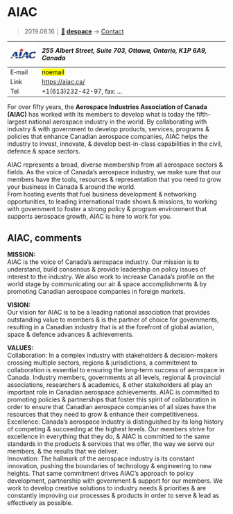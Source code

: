 # AIAC
> 2019.08.16 ┊ **[🚀](../index/index.md) [despace](index.md)** → [Contact](contact.md)

|[![](f/contact/a/aiac_logo1_thumb.jpg)](f/contact/a/aiac_logo1.png)|*255 Albert Street, Suite 703, Ottawa, Ontario, K1P 6A9, Canada*|
|:--|:--|
|E‑mail| <mark>noemail</mark> |
|Link| <https://aiac.ca/> |
|Tel| +1(613)232-42-97, fax: … |

For over fifty years, the **Aerospace Industries Association of Canada (AIAC)** has worked with its members to develop what is today the fifth-largest national aerospace industry in the world. By collaborating with industry & with government to develop products, services, programs & policies that enhance Canadian aerospace companies, AIAC helps the industry to invest, innovate, & develop best-in-class capabilities in the civil, defence & space sectors.

AIAC represents a broad, diverse membership from all aerospace sectors & fields. As the voice of Canada’s aerospace industry, we make sure that our members have the tools, resources & representation that you need to grow your business in Canada & around the world.  
From hosting events that fuel business development & networking opportunities, to leading international trade shows & missions, to working with government to foster a strong policy & program environment that supports aerospace growth, AIAC is here to work for you.


<p style="page-break-after:always"> </p>

## AIAC, comments

**MISSION:**  
AIAC is the voice of Canada’s aerospace industry. Our mission is to understand, build consensus & provide leadership on policy issues of interest to the industry. We also work to increase Canada’s profile on the world stage by communicating our air & space accomplishments & by promoting Canadian aerospace companies in foreign markets.

**VISION:**  
Our vision for AIAC is to be a leading national association that provides outstanding value to members & is the partner of choice for governments, resulting in a Canadian industry that is at the forefront of global aviation, space & defence advances & achievements.

**VALUES:**  
Collaboration: In a complex industry with stakeholders & decision-makers crossing multiple sectors, regions & jurisdictions, a commitment to collaboration is essential to ensuring the long-term success of aerospace in Canada. Industry members, governments at all levels, regional & provincial associations, researchers & academics, & other stakeholders all play an important role in Canadian aerospace achievements. AIAC is committed to promoting policies & partnerships that foster this spirit of collaboration in order to ensure that Canadian aerospace companies of all sizes have the resources that they need to grow & enhance their competitiveness.  
Excellence: Canada’s aerospace industry is distinguished by its long history of competing & succeeding at the highest levels. Our members strive for excellence in everything that they do, & AIAC is committed to the same standards in the products & services that we offer, the way we serve our members, & the results that we deliver.  
Innovation: The hallmark of the aerospace industry is its constant innovation, pushing the boundaries of technology & engineering to new heights. That same commitment drives AIAC’s approach to policy development, partnership with government & support for our members. We work to develop creative solutions to industry needs & priorities & are constantly improving our processes & products in order to serve & lead as effectively as possible.
